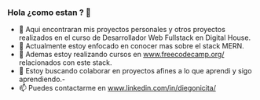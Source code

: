 ### Hola ¿como estan ? 👋

- 🔭 Aqui encontraran mis proyectos personales y otros proyectos realizados en el curso de Desarrollador Web Fullstack en Digital House.
- 🌱 Actualmente estoy enfocado en conocer mas sobre el stack MERN. 
- 🌱 Ademas estoy realizando cursos en www.freecodecamp.org/ relacionados con este stack.
- 👯 Estoy buscando colaborar en proyectos afines a lo que aprendi y sigo aprendiendo.- 
- 📫 Puedes contactarme en www.linkedin.com/in/diegonicita/
